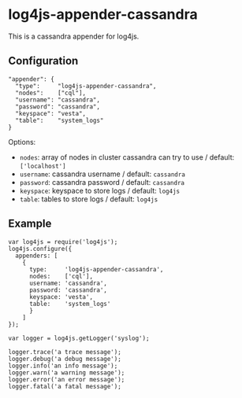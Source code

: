 # log4js-appender-cassandra

This is a cassandra appender for log4js. 

## Configuration
    "appender": {
      "type":     "log4js-appender-cassandra",
      "nodes":    ["cql"],
      "username": "cassandra",
      "password": "cassandra",
      "keyspace": "vesta",
      "table":    "system_logs"
    }
Options:

* `nodes`: array of nodes in cluster cassandra can try to use / default: `['localhost']`
* `username`: cassandra username / default: `cassandra`
* `password`: cassandra password / default: `cassandra`
* `keyspace`: keyspace to store logs / default: `log4js`
* `table`: tables to store logs / default: `log4js`

## Example
    var log4js = require('log4js');
    log4js.configure({
      appenders: [ 
        { 
          type:     'log4js-appender-cassandra',
          nodes:    ['cql'],
          username: 'cassandra',
          password: 'cassandra',
          keyspace: 'vesta',
          table:    'system_logs'
          }
        ]
    });
   
    var logger = log4js.getLogger('syslog');
    
    logger.trace('a trace message');
    logger.debug('a debug message');
    logger.info('an info message');
    logger.warn('a warning message');
    logger.error('an error message');
    logger.fatal('a fatal message');
